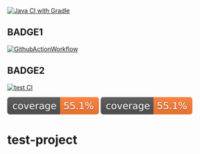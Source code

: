 [![Java CI with Gradle](https://github.com/3UN0/test-project/actions/workflows/CI.yml/badge.svg)](https://github.com/3UN0/test-project/actions/workflows/CI.yml)


## BADGE1
[![GithubActionWorkflow](https://github.com/actions/setup-dotnet/workflows/Main%20workflow/badge.svg)](https://github.com/3un0/test-project/actions/workflows/testCI.yml)

## BADGE2
[![test CI](https://github.com/3UN0/test-project/workflows/test%20CI/badge.svg)](https://github.com/3un0/test-project/actions/workflows/testCI.yml)

[![Coverage](.github/badges/jacoco.svg)](.github/badges/jacoco.svg)
[![Coverage](.github/badges/jacoco.svg)](jacoco.svg)


# test-project

